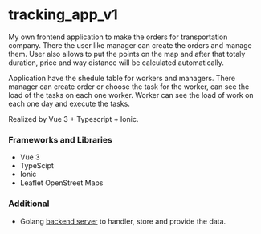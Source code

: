 # tracking_app_v1
My own frontend application to make the orders for transportation company. There the user like manager can create the orders and manage them.
User also allows to put the points on the map and after that totaly duration, price and way distance will be calculated automatically.

Application have the shedule table for workers and managers. There manager can create order or choose the task for the worker, can see 
the load of the tasks on each one worker. Worker can see the load of work on each one day and execute the tasks.    

Realized by Vue 3 + Typescript + Ionic.

### Frameworks and Libraries
* Vue 3
* TypeScipt
* Ionic
* Leaflet OpenStreet Maps

### Additional
* Golang [backend server](https://github.com/tmazitov/tracking_backend/tree/master) to handler, store and provide the data. 
